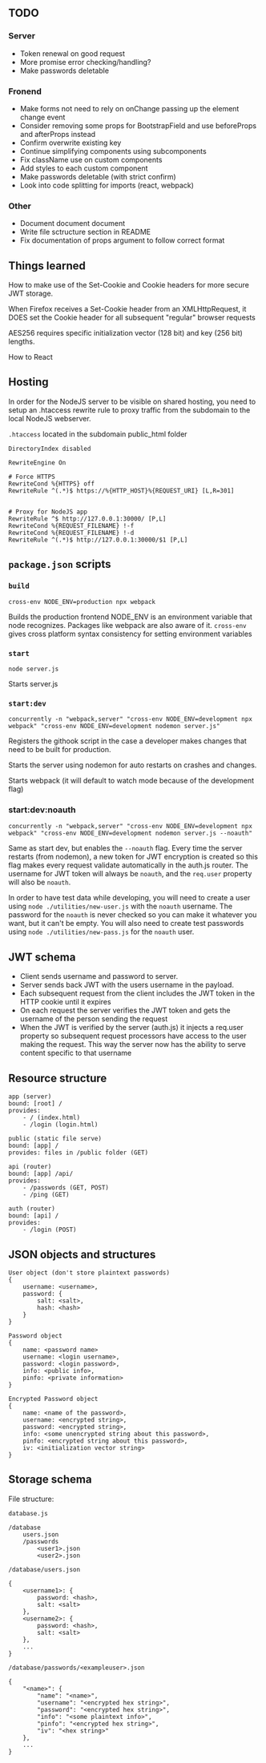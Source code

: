 ## TODO

### Server

- Token renewal on good request
- More promise error checking/handling?
- Make passwords deletable

### Fronend

- Make forms not need to rely on onChange passing up the element change event
- Consider removing some props for BootstrapField and use beforeProps and afterProps instead
- Confirm overwrite existing key
- Continue simplifying components using subcomponents
- Fix className use on custom components
- Add styles to each custom component
- Make passwords deletable (with strict confirm)
- Look into code splitting for imports (react, webpack)

### Other

- Document document document
- Write file sctructure section in README
- Fix documentation of props argument to follow correct format

## Things learned
How to make use of the Set-Cookie and Cookie headers for more secure JWT storage.

When Firefox receives a Set-Cookie header from an XMLHttpRequest, it DOES set the Cookie header for all subsequent "regular" browser requests

AES256 requires specific initialization vector (128 bit) and key (256 bit) lengths.

How to React

## Hosting

In order for the NodeJS server to be visible on shared hosting, you need to setup an .htaccess rewrite rule to proxy traffic from the subdomain to the local NodeJS webserver.

`.htaccess` located in the subdomain public_html folder
```
DirectoryIndex disabled

RewriteEngine On

# Force HTTPS
RewriteCond %{HTTPS} off
RewriteRule ^(.*)$ https://%{HTTP_HOST}%{REQUEST_URI} [L,R=301]


# Proxy for NodeJS app
RewriteRule ^$ http://127.0.0.1:30000/ [P,L]
RewriteCond %{REQUEST_FILENAME} !-f
RewriteCond %{REQUEST_FILENAME} !-d
RewriteRule ^(.*)$ http://127.0.0.1:30000/$1 [P,L]

```

## `package.json` scripts

### `build`

`cross-env NODE_ENV=production npx webpack`

Builds the production frontend
NODE_ENV is an environment variable that node recognizes. Packages like webpack are also aware of it.
`cross-env` gives cross platform syntax consistency for setting environment variables

### `start`

`node server.js`

Starts server.js

### `start:dev`

`concurrently -n "webpack,server" "cross-env NODE_ENV=development npx webpack" "cross-env NODE_ENV=development nodemon server.js"`

Registers the githook script in the case a developer makes changes that need to be built for production.

Starts the server using nodemon for auto restarts on crashes and changes.

Starts webpack (it will default to watch mode because of the development flag)

### start:dev:noauth

`concurrently -n "webpack,server" "cross-env NODE_ENV=development npx webpack" "cross-env NODE_ENV=development nodemon server.js --noauth"`

Same as start dev, but enables the `--noauth` flag. Every time the server restarts (from nodemon), a new token for JWT encryption is created so this flag makes every request validate automatically in the auth.js router. The username for JWT token will always be `noauth`, and the `req.user` property will also be `noauth`.

In order to have test data while developing, you will need to create a user using `node ./utilities/new-user.js` with the `noauth` username. The password for the `noauth` is never checked so you can make it whatever you want, but it can't be empty. You will also need to create test passwords using `node ./utilities/new-pass.js` for the `noauth` user.

## JWT schema

- Client sends username and password to server.
- Server sends back JWT with the users username in the payload.
- Each subsequent request from the client includes the JWT token in the HTTP cookie until it expires
- On each request the server verifies the JWT token and gets the username of the person sending the request
- When the JWT is verified by the server (auth.js) it injects a req.user property so subsequent request processors have access to the user making the request. This way the server now has the ability to serve content specific to that username

## Resource structure
```
app (server)
bound: [root] /
provides:
    - / (index.html)
    - /login (login.html)

public (static file serve)
bound: [app] /
provides: files in /public folder (GET)

api (router)
bound: [app] /api/
provides:
    - /passwords (GET, POST)
    - /ping (GET)

auth (router)
bound: [api] /
provides:
    - /login (POST)
```

## JSON objects and structures
```
User object (don't store plaintext passwords)
{
    username: <username>,
    password: {
        salt: <salt>,
        hash: <hash>
    }
}

Password object
{
    name: <password name>
    username: <login username>,
    password: <login password>,
    info: <public info>,
    pinfo: <private information>
}

Encrypted Password object
{
    name: <name of the password>,
    username: <encrypted string>,
    password: <encrypted string>,
    info: <some unencrypted string about this password>,
    pinfo: <encrypted string about this password>,
    iv: <initialization vector string>
}

```

## Storage schema

File structure:
```
database.js

/database
    users.json
    /passwords
        <user1>.json
        <user2>.json
```

`/database/users.json`
```
{
    <username1>: {
        password: <hash>,
        salt: <salt>
    },
    <username2>: {
        password: <hash>,
        salt: <salt>
    },
    ...
}
```

`/database/passwords/<exampleuser>.json`
```
{
    "<name>": {
        "name": "<name>",
        "username": "<encrypted hex string>",
        "password": "<encrypted hex string>",
        "info": "<some plaintext info>",
        "pinfo": "<encrypted hex string>",
        "iv": "<hex string>"
    },
    ...
}
```